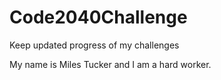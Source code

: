 # Code2040Challenge
Keep updated progress of my challenges

My name is Miles Tucker and I am a hard worker.
